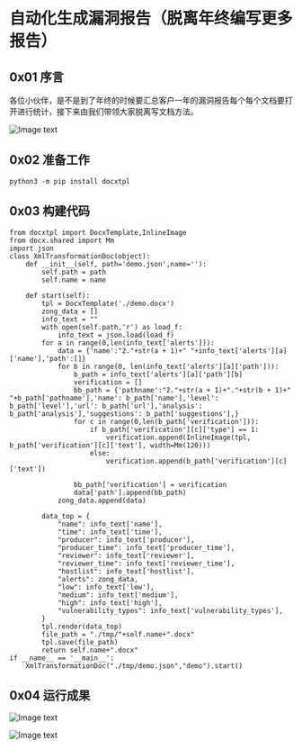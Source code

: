 # 自动化生成漏洞报告（脱离年终编写更多报告）
## 0x01 序言

各位小伙伴，是不是到了年终的时候要汇总客户一年的漏洞报告每个每个文档要打开进行统计，接下来由我们带领大家脱离写文档方法。

![Image text](https://raw.githubusercontent.com/xz-zone/Automatic-Export/master/img/3.jpg)

## 0x02 准备工作

    python3 -m pip install docxtpl
    
## 0x03 构建代码

	
	from docxtpl import DocxTemplate,InlineImage
	from docx.shared import Mm
	import json
	class XmlTransformationDoc(object):
	    def __init__(self, path='demo.json',name=''):
	        self.path = path
	        self.name = name
	
	    def start(self):
	        tpl = DocxTemplate('./demo.docx')
	        zong_data = []
	        info_text = ""
	        with open(self.path,'r') as load_f:
	            info_text = json.load(load_f)
	        for a in range(0,len(info_text['alerts'])):
	            data = {'name':"2."+str(a + 1)+" "+info_text['alerts'][a]['name'],'path':[]}
	            for b in range(0, len(info_text['alerts'][a]['path'])):
	                b_path = info_text['alerts'][a]['path'][b]
	                verification = []
	                bb_path = {'pathname':"2."+str(a + 1)+"."+str(b + 1)+" "+b_path['pathname'],'name': b_path['name'],'level': b_path['level'],'url': b_path['url'],'analysis': b_path['analysis'],'suggestions': b_path['suggestions'],}
	                for c in range(0,len(b_path['verification'])):
	                    if b_path['verification'][c]['type'] == 1:
	                        verification.append(InlineImage(tpl, b_path['verification'][c]['text'], width=Mm(120)))
	                    else:
	                        verification.append(b_path['verification'][c]['text'])
	
	                bb_path['verification'] = verification
	                data['path'].append(bb_path)
	            zong_data.append(data)
	
	        data_top = {
	            "name": info_text['name'],
	            "time": info_text['time'],
	            "producer": info_text['producer'],
	            "producer_time": info_text['producer_time'],
	            "reviewer": info_text['reviewer'],
	            "reviewer_time": info_text['reviewer_time'],
	            "hostlist": info_text['hostlist'],
	            "alerts": zong_data,
	            "low": info_text['low'],
	            "medium": info_text['medium'],
	            "high": info_text['high'],
	            "vulnerability_types": info_text['vulnerability_types'],
	        }
	        tpl.render(data_top)
	        file_path = "./tmp/"+self.name+".docx"
	        tpl.save(file_path)
	        return self.name+".docx"
	if __name__ == '__main__':
	    XmlTransformationDoc("./tmp/demo.json","demo").start()
	
## 0x04 运行成果

![Image text](https://raw.githubusercontent.com/xz-zone/Automatic-Export/master/img/2.png)

![Image text](https://raw.githubusercontent.com/xz-zone/Automatic-Export/master/img/1.jpg)
